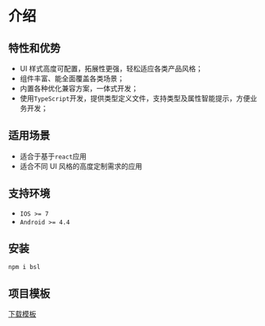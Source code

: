 # 介绍

## 特性和优势

* UI 样式高度可配置，拓展性更强，轻松适应各类产品风格；
* 组件丰富、能全面覆盖各类场景；
* 内置各种优化兼容方案，一体式开发；
* 使用<code>TypeScript</code>开发，提供类型定义文件，支持类型及属性智能提示，方便业务开发；

## 适用场景

* 适合于基于<code>react</code>应用
* 适合不同 UI 风格的高度定制需求的应用

## 支持环境

* <code>IOS >= 7</code>
* <code>Android >= 4.4</code>

## 安装

<code>npm i bsl</code>

## 项目模板

[下载模板](/docs/vender/project-templete.zip)
